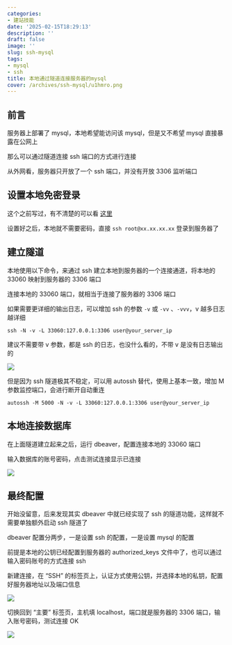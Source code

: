 ```yaml
---
categories:
- 建站技能
date: '2025-02-15T18:29:13'
description: ''
draft: false
image: ''
slug: ssh-mysql
tags:
- mysql
- ssh
title: 本地通过隧道连接服务器的mysql
cover: /archives/ssh-mysql/u1hmro.png
---
```


## 前言

服务器上部署了 mysql，本地希望能访问该 mysql，但是又不希望 mysql 直接暴露在公网上

那么可以通过隧道连接 ssh 端口的方式进行连接 

从外网看，服务器只开放了一个 ssh 端口，并没有开放 3306 监听端口


## 设置本地免密登录

这个之前写过，有不清楚的可以看 [这里](https://www.xqc7.com/archives/login-ssh-without-password)

设置好之后，本地就不需要密码，直接 `ssh root@xx.xx.xx.xx` 登录到服务器了


## 建立隧道 

本地使用以下命令，来通过 ssh 建立本地到服务器的一个连接通道，将本地的 33060 映射到服务器的 3306 端口

连接本地的 33060 端口，就相当于连接了服务器的 3306 端口

如果需要更详细的输出日志，可以增加 ssh 的参数 `-v` 或 `-vv` 、`-vvv`，v 越多日志越详细

```shell
ssh -N -v -L 33060:127.0.0.1:3306 user@your_server_ip
```

建议不需要带 v 参数，都是 ssh 的日志，也没什么看的，不带 v 是没有日志输出的

![](/archives/ssh-mysql/u1hmro.png)

但是因为 ssh 隧道极其不稳定，可以用 autossh 替代，使用上基本一致，增加 M 参数监控端口，会进行断开自动重连

```shell
autossh -M 5000 -N -v -L 33060:127.0.0.1:3306 user@your_server_ip
```

## 本地连接数据库

在上面隧道建立起来之后，运行 dbeaver，配置连接本地的 33060 端口

输入数据库的账号密码，点击测试连接显示已连接

![](/archives/ssh-mysql/u3696j.png)


## 最终配置

开始没留意，后来发现其实 dbeaver 中就已经实现了 ssh 的隧道功能，这样就不需要单独额外启动 ssh 隧道了

dbeaver 配置分两步，一是设置 ssh 的配置，一是设置 mysql 的配置

前提是本地的公钥已经配置到服务器的 authorized_keys 文件中了，也可以通过输入密码账号的方式连接 ssh

新建连接，在 “SSH” 的标签页上，认证方式使用公钥，并选择本地的私钥，配置好服务器地址以及端口信息

![](/archives/ssh-mysql/h1g09n.png)

切换回到 “主要” 标签页，主机填 localhost，端口就是服务器的 3306 端口，输入账号密码，测试连接 OK

![](/archives/ssh-mysql/h33hqc.png)


